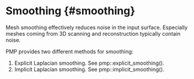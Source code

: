# Smoothing {#smoothing}

Mesh smoothing effectively reduces noise in the input surface. Especially meshes coming from 3D scanning and reconstruction typically contain noise.

PMP provides two different methods for smoothing:

1. Explicit Laplacian smoothing. See pmp::explicit_smoothing().
2. Implicit Laplacian smoothing. See pmp::implicit_smoothing().
